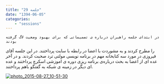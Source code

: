 ```yaml
---
title: "جلسه 29"
date: "1394-06-05"
categories:
    - "sessions"
---
```

    در ابتدای جلسه راهبران درباره ی تصمیماتی که برای بهبود وضعیت لاگ گرفته بودند
را مطرح کردند و به مشوردت با اعضا در رابطه با سایت پرداختند. در این جلسه آقای
فیروزی در مورد سه کتابخانه مهم در برنامه نویسی مولتی ترد صحبت کردند. و در آخر
عده ای از اعضا به بحث درباره‌ی برنامه ریزی دوره ی اموزشی اسکرچ پرداختند و عده
ای دیگر در زمینه ی شبکه به گفتگو باهم پرداختند.

[![photo_2015-08-27_10-51-30](../../img/8b27b492-fdbb-11e6-86dd-a088b4d860141488289261.672601.jpg)](img/8b27b492-fdbb-11e6-86dd-a088b4d860141488289261.672601.jpg)
